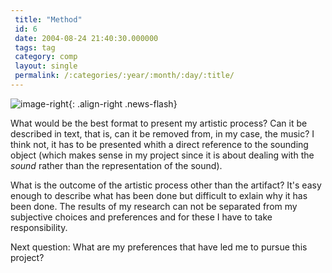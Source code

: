 ```yaml
---
 title: "Method"
 id: 6
 date: 2004-08-24 21:40:30.000000
 tags: tag
 category: comp
 layout: single
 permalink: /:categories/:year/:month/:day/:title/
---
```

![image-right](/assets/images/){: .align-right .news-flash}

What would be the best format to present my artistic process? Can it be described in text, that is, can it be removed from, in my case, the music? I think not, it has to be presented whith a direct reference to the sounding object (which makes sense in my project since it is about dealing with the <cite>sound</cite> rather than the representation of the sound).

What is the outcome of the artistic process other than the artifact? It's easy enough to describe what has been done but difficult to exlain why it has been done. The results of my research can not be separated from my subjective choices and preferences and for these I have to take responsibility.

Next question: What are my preferences that have led me to pursue this project?

